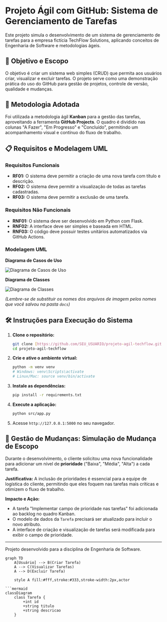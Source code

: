 # Projeto Ágil com GitHub: Sistema de Gerenciamento de Tarefas

Este projeto simula o desenvolvimento de um sistema de gerenciamento de tarefas para a empresa fictícia TechFlow Solutions, aplicando conceitos de Engenharia de Software e metodologias ágeis.

## 🎯 Objetivo e Escopo

O objetivo é criar um sistema web simples (CRUD) que permita aos usuários criar, visualizar e excluir tarefas. O projeto serve como uma demonstração prática do uso do GitHub para gestão de projetos, controle de versão, qualidade e mudanças.

## 🚀 Metodologia Adotada

Foi utilizada a metodologia ágil **Kanban** para a gestão das tarefas, aproveitando a ferramenta **GitHub Projects**. O quadro é dividido nas colunas "A Fazer", "Em Progresso" e "Concluído", permitindo um acompanhamento visual e contínuo do fluxo de trabalho.

## 📋 Requisitos e Modelagem UML

### Requisitos Funcionais
- **RF01:** O sistema deve permitir a criação de uma nova tarefa com título e descrição.
- **RF02:** O sistema deve permitir a visualização de todas as tarefas cadastradas.
- **RF03:** O sistema deve permitir a exclusão de uma tarefa.

### Requisitos Não Funcionais
- **RNF01:** O sistema deve ser desenvolvido em Python com Flask.
- **RNF02:** A interface deve ser simples e baseada em HTML.
- **RNF03:** O código deve possuir testes unitários automatizados via GitHub Actions.

### Modelagem UML

**Diagrama de Casos de Uso**

![Diagrama de Casos de Uso](docs/seu-diagrama-de-casos-de-uso.png)

**Diagrama de Classes**

![Diagrama de Classes](docs/seu-diagrama-de-classes.png)

*(Lembre-se de substituir os nomes dos arquivos de imagem pelos nomes que você salvou na pasta `docs`)*

## 🛠️ Instruções para Execução do Sistema

1.  **Clone o repositório:**
    ```bash
    git clone [https://github.com/SEU_USUARIO/projeto-agil-techflow.git](https://github.com/SEU_USUARIO/projeto-agil-techflow.git)
    cd projeto-agil-techflow
    ```
2.  **Crie e ative o ambiente virtual:**
    ```bash
    python -m venv venv
    # Windows: venv\Scripts\activate
    # Linux/Mac: source venv/bin/activate
    ```
3.  **Instale as dependências:**
    ```bash
    pip install -r requirements.txt
    ```
4.  **Execute a aplicação:**
    ```bash
    python src/app.py
    ```
5.  Acesse `http://127.0.0.1:5000` no seu navegador.

## 🔄 Gestão de Mudanças: Simulação de Mudança de Escopo

Durante o desenvolvimento, o cliente solicitou uma nova funcionalidade para adicionar um nível de **prioridade** ("Baixa", "Média", "Alta") a cada tarefa.

**Justificativa:** A inclusão de prioridades é essencial para a equipe de logística do cliente, permitindo que eles foquem nas tarefas mais críticas e otimizem o fluxo de trabalho.

**Impacto e Ação:**
- A tarefa "Implementar campo de prioridade nas tarefas" foi adicionada ao backlog no quadro Kanban.
- O modelo de dados da `Tarefa` precisará ser atualizado para incluir o novo atributo.
- A interface de criação e visualização de tarefas será modificada para exibir o campo de prioridade.

---

Projeto desenvolvido para a disciplina de Engenharia de Software.

```mermaid
graph TD
    A[Usuário] --> B(Criar Tarefa)
    A --> C(Visualizar Tarefas)
    A --> D(Excluir Tarefa)

    style A fill:#fff,stroke:#333,stroke-width:2px,actor

```mermaid
classDiagram
    class Tarefa {
        +int id
        +string titulo
        +string descricao
    }
